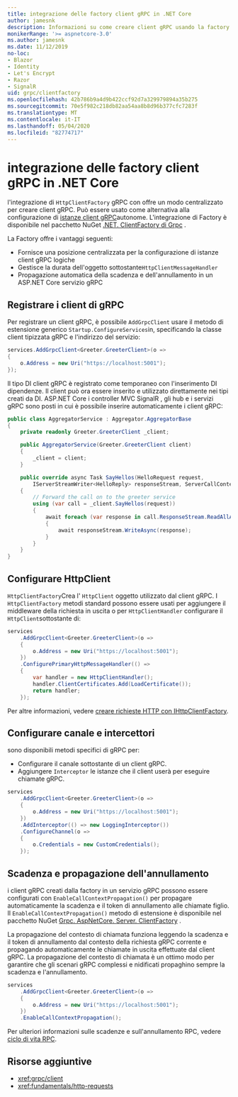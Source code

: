 ```yaml
---
title: integrazione delle factory client gRPC in .NET Core
author: jamesnk
description: Informazioni su come creare client gRPC usando la factory client.
monikerRange: '>= aspnetcore-3.0'
ms.author: jamesnk
ms.date: 11/12/2019
no-loc:
- Blazor
- Identity
- Let's Encrypt
- Razor
- SignalR
uid: grpc/clientfactory
ms.openlocfilehash: 42b786b9a4d9b422ccf92d7a329979894a35b275
ms.sourcegitcommit: 70e5f982c218db82aa54aa8b8d96b377cfc7283f
ms.translationtype: MT
ms.contentlocale: it-IT
ms.lasthandoff: 05/04/2020
ms.locfileid: "82774717"
---
```

# <a name="grpc-client-factory-integration-in-net-core"></a>integrazione delle factory client gRPC in .NET Core

l'integrazione di `HttpClientFactory` gRPC con offre un modo centralizzato per creare client gRPC. Può essere usato come alternativa alla configurazione di [istanze client gRPC](xref:grpc/client)autonome. L'integrazione di Factory è disponibile nel pacchetto NuGet [.NET. ClientFactory di Grpc](https://www.nuget.org/packages/Grpc.Net.ClientFactory) .

La Factory offre i vantaggi seguenti:

* Fornisce una posizione centralizzata per la configurazione di istanze client gRPC logiche
* Gestisce la durata dell'oggetto sottostante`HttpClientMessageHandler`
* Propagazione automatica della scadenza e dell'annullamento in un ASP.NET Core servizio gRPC

## <a name="register-grpc-clients"></a>Registrare i client di gRPC

Per registrare un client gRPC, è possibile `AddGrpcClient` usare il metodo di estensione generico `Startup.ConfigureServices`in, specificando la classe client tipizzata gRPC e l'indirizzo del servizio:

```csharp
services.AddGrpcClient<Greeter.GreeterClient>(o =>
{
    o.Address = new Uri("https://localhost:5001");
});
```

Il tipo DI client gRPC è registrato come temporaneo con l'inserimento DI dipendenze. Il client può ora essere inserito e utilizzato direttamente nei tipi creati da DI. ASP.NET Core i controller MVC SignalR , gli hub e i servizi gRPC sono posti in cui è possibile inserire automaticamente i client gRPC:

```csharp
public class AggregatorService : Aggregator.AggregatorBase
{
    private readonly Greeter.GreeterClient _client;

    public AggregatorService(Greeter.GreeterClient client)
    {
        _client = client;
    }

    public override async Task SayHellos(HelloRequest request,
        IServerStreamWriter<HelloReply> responseStream, ServerCallContext context)
    {
        // Forward the call on to the greeter service
        using (var call = _client.SayHellos(request))
        {
            await foreach (var response in call.ResponseStream.ReadAllAsync())
            {
                await responseStream.WriteAsync(response);
            }
        }
    }
}
```

## <a name="configure-httpclient"></a>Configurare HttpClient

`HttpClientFactory`Crea l' `HttpClient` oggetto utilizzato dal client gRPC. I `HttpClientFactory` metodi standard possono essere usati per aggiungere il middleware della richiesta in uscita o per `HttpClientHandler` configurare il `HttpClient`sottostante di:

```csharp
services
    .AddGrpcClient<Greeter.GreeterClient>(o =>
    {
        o.Address = new Uri("https://localhost:5001");
    })
    .ConfigurePrimaryHttpMessageHandler(() =>
    {
        var handler = new HttpClientHandler();
        handler.ClientCertificates.Add(LoadCertificate());
        return handler;
    });
```

Per altre informazioni, vedere [creare richieste HTTP con IHttpClientFactory](xref:fundamentals/http-requests).

## <a name="configure-channel-and-interceptors"></a>Configurare canale e intercettori

sono disponibili metodi specifici di gRPC per:

* Configurare il canale sottostante di un client gRPC.
* Aggiungere `Interceptor` le istanze che il client userà per eseguire chiamate gRPC.

```csharp
services
    .AddGrpcClient<Greeter.GreeterClient>(o =>
    {
        o.Address = new Uri("https://localhost:5001");
    })
    .AddInterceptor(() => new LoggingInterceptor())
    .ConfigureChannel(o =>
    {
        o.Credentials = new CustomCredentials();
    });
```

## <a name="deadline-and-cancellation-propagation"></a>Scadenza e propagazione dell'annullamento

i client gRPC creati dalla factory in un servizio gRPC possono essere configurati con `EnableCallContextPropagation()` per propagare automaticamente la scadenza e il token di annullamento alle chiamate figlio. Il `EnableCallContextPropagation()` metodo di estensione è disponibile nel pacchetto NuGet [Grpc. AspNetCore. Server. ClientFactory](https://www.nuget.org/packages/Grpc.AspNetCore.Server.ClientFactory) .

La propagazione del contesto di chiamata funziona leggendo la scadenza e il token di annullamento dal contesto della richiesta gRPC corrente e propagando automaticamente le chiamate in uscita effettuate dal client gRPC. La propagazione del contesto di chiamata è un ottimo modo per garantire che gli scenari gRPC complessi e nidificati propaghino sempre la scadenza e l'annullamento.

```csharp
services
    .AddGrpcClient<Greeter.GreeterClient>(o =>
    {
        o.Address = new Uri("https://localhost:5001");
    })
    .EnableCallContextPropagation();
```

Per ulteriori informazioni sulle scadenze e sull'annullamento RPC, vedere [ciclo di vita RPC](https://www.grpc.io/docs/guides/concepts/#rpc-life-cycle).

## <a name="additional-resources"></a>Risorse aggiuntive

* <xref:grpc/client>
* <xref:fundamentals/http-requests>

